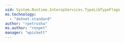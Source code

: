 ```yaml
---
uid: System.Runtime.InteropServices.TypeLibTypeFlags
ms.technology: 
  - "dotnet-standard"
author: "rpetrusha"
ms.author: "ronpet"
manager: "wpickett"
---
```

